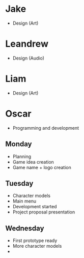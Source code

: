 # Jake
- Design (Art)
# Leandrew
 - Design (Audio)
# Liam
- Design (Art)
# Oscar
- Programming and development

## Monday
- Planning
- Game idea creation
- Game name + logo creation
## Tuesday
- Character models
- Main menu
- Development started
- Project proposal presentation
## Wednesday
- First prototype ready
- More character models
- 